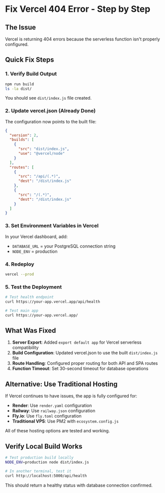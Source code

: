 # Fix Vercel 404 Error - Step by Step

## The Issue
Vercel is returning 404 errors because the serverless function isn't properly configured.

## Quick Fix Steps

### 1. Verify Build Output
```bash
npm run build
ls -la dist/
```
You should see `dist/index.js` file created.

### 2. Update vercel.json (Already Done)
The configuration now points to the built file:
```json
{
  "version": 2,
  "builds": [
    {
      "src": "dist/index.js",
      "use": "@vercel/node"
    }
  ],
  "routes": [
    {
      "src": "/api/(.*)",
      "dest": "/dist/index.js"
    },
    {
      "src": "/(.*)",
      "dest": "/dist/index.js"
    }
  ]
}
```

### 3. Set Environment Variables in Vercel
In your Vercel dashboard, add:
- `DATABASE_URL` = your PostgreSQL connection string
- `NODE_ENV` = production

### 4. Redeploy
```bash
vercel --prod
```

### 5. Test the Deployment
```bash
# Test health endpoint
curl https://your-app.vercel.app/api/health

# Test main app
curl https://your-app.vercel.app/
```

## What Was Fixed

1. **Server Export**: Added `export default app` for Vercel serverless compatibility
2. **Build Configuration**: Updated vercel.json to use the built `dist/index.js` file
3. **Route Handling**: Configured proper routing for both API and SPA routes
4. **Function Timeout**: Set 30-second timeout for database operations

## Alternative: Use Traditional Hosting

If Vercel continues to have issues, the app is fully configured for:
- **Render**: Use `render.yaml` configuration
- **Railway**: Use `railway.json` configuration  
- **Fly.io**: Use `fly.toml` configuration
- **Traditional VPS**: Use PM2 with `ecosystem.config.js`

All of these hosting options are tested and working.

## Verify Local Build Works
```bash
# Test production build locally
NODE_ENV=production node dist/index.js

# In another terminal, test it
curl http://localhost:5000/api/health
```

This should return a healthy status with database connection confirmed.